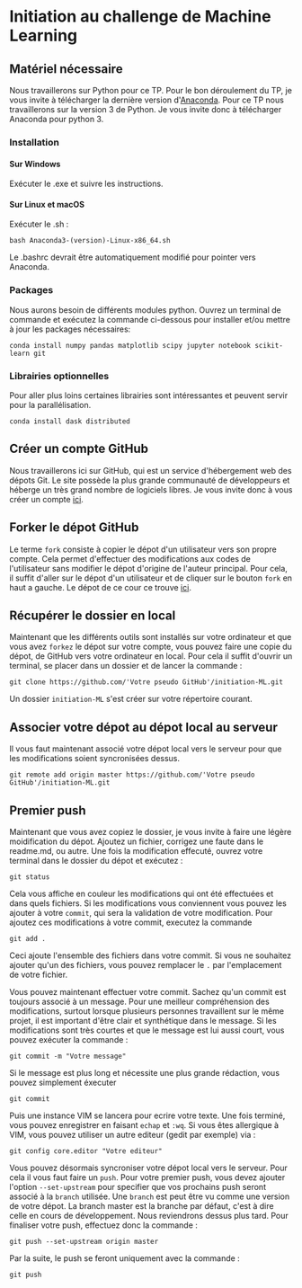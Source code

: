 # Initiation au challenge de Machine Learning

## Matériel nécessaire

Nous travaillerons sur Python pour ce TP. Pour le bon déroulement du TP, je vous invite à télécharger la dernière version d'[Anaconda](https://www.continuum.io/Downloads). Pour ce TP nous travaillerons sur la version 3 de Python. Je vous invite donc à télécharger Anaconda pour python 3.

### Installation 

#### Sur Windows

Exécuter le .exe et suivre les instructions.

#### Sur Linux et macOS

Exécuter le .sh :

```
bash Anaconda3-(version)-Linux-x86_64.sh 
```

Le .bashrc devrait être automatiquement modifié pour pointer vers Anaconda.

### Packages

Nous aurons besoin de différents modules python. Ouvrez un terminal de commande et exécutez la commande ci-dessous pour installer et/ou mettre à jour les packages nécessaires:

``` 
conda install numpy pandas matplotlib scipy jupyter notebook scikit-learn git
```

### Librairies optionnelles

Pour aller plus loins certaines librairies sont intéressantes et peuvent servir pour la parallélisation.

```
conda install dask distributed 
```

## Créer un compte GitHub

Nous travaillerons ici sur GitHub, qui est un service d'hébergement web des dépots Git. Le site possède la plus grande communauté de développeurs et héberge un très grand nombre de logiciels libres. Je vous invite donc à vous créer un compte [ici](https://github.com/join?source=header-home). 

## Forker le dépot GitHub

Le terme `fork` consiste à copier le dépot d'un utilisateur vers son propre compte. Cela permet d'effectuer des modifications aux codes de l'utilisateur sans modifier le dépot d'origine de l'auteur principal. Pour cela, il suffit d'aller sur le dépot d'un utilisateur et de cliquer sur le bouton `fork` en haut a gauche. Le dépot de ce cour ce trouve [ici](https://github.com/NazBen/initiation-ML.git).

## Récupérer le dossier en local

Maintenant que les différents outils sont installés sur votre ordinateur et que vous avez `forkez` le dépot sur votre compte, vous pouvez faire une copie du dépot, de GitHub vers votre ordinateur en local. Pour cela il suffit d'ouvrir un terminal, se placer dans un dossier et de lancer la commande :

```
git clone https://github.com/'Votre pseudo GitHub'/initiation-ML.git
```

Un dossier `initiation-ML` s'est créer sur votre répertoire courant.

## Associer votre dépot au dépot local au serveur

Il vous faut maintenant associé votre dépot local vers le serveur pour que les modifications soient syncronisées dessus.

```
git remote add origin master https://github.com/'Votre pseudo GitHub'/initiation-ML.git
```

## Premier push

Maintenant que vous avez copiez le dossier, je vous invite à faire une légère moidification du dépot. Ajoutez un fichier, corrigez une faute dans le readme.md, ou autre. Une fois la modification effecuté, ouvrez votre terminal dans le dossier du dépot et exécutez :

```
git status
```

Cela vous affiche en couleur les modifications qui ont été effectuées et dans quels fichiers. Si les modifications vous conviennent vous pouvez les ajouter à votre `commit`, qui sera la validation de votre modification. Pour ajoutez ces modifications à votre commit, executez la commande 

```
git add .
```

Ceci ajoute l'ensemble des fichiers dans votre commit. Si vous ne souhaitez ajouter qu'un des fichiers, vous pouvez remplacer le `.` par l'emplacement de votre fichier.

Vous pouvez maintenant effectuer votre commit. Sachez qu'un commit est toujours associé à un message. Pour une meilleur compréhension des modifications, surtout lorsque plusieurs personnes travaillent sur le même projet, il est important d'être clair et synthétique dans le message. Si les modifications sont très courtes et que le message est lui aussi court, vous pouvez exécuter la commande :

```
git commit -m "Votre message"
```

Si le message est plus long et nécessite une plus grande rédaction, vous pouvez simplement éxecuter

```
git commit
```

Puis une instance VIM se lancera pour ecrire votre texte. Une fois terminé, vous pouvez enregistrer en faisant `echap` et `:wq`. Si vous êtes allergique à VIM, vous pouvez utiliser un autre editeur (gedit par exemple) via :

```
git config core.editor "Votre editeur"
```

Vous pouvez désormais syncroniser votre dépot local vers le serveur. Pour cela il vous faut faire un `push`. Pour votre premier push, vous devez ajouter l'option `--set-upstream` pour specifier que vos prochains push seront associé à la `branch` utilisée. Une `branch` est peut être vu comme une version de votre dépot. La branch master est la branche par défaut, c'est à dire celle en cours de développement. Nous reviendrons dessus plus tard. Pour finaliser votre push, effectuez donc la commande :

```
git push --set-upstream origin master
```

Par la suite, le push se feront uniquement avec la commande :

```
git push
```